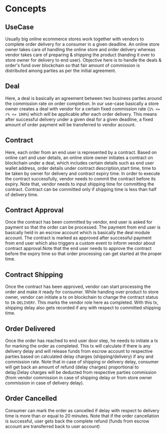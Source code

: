 <!--
order: 1
-->

# Concepts

## UseCase

Usually big online ecommerce stores work together with vendors to complete order delivery for a consumer in a given deadline.
An online store owner takes care of handling the online store and order delivery whereas vendor takes care of 
preparing & shipping the product (handing it over to store owner for delivery to end user). Objective here is to handle the deals 
& order's fund over blockchain so that fair amount of commission is distributed among parties as per the initial agreement. 

## Deal

Here, a deal is basically an agreement between two business parties around the commission rate on order completion.
In our use-case basically a store owner creates a deal with vendor for a certain fixed commission rate (`1% <= r% <= 100%`)
which will be applicable after each order delivery. This means after successful delivery under a given deal for a given deadline,
a fixed amount of order payment will be transferred to vendor account. 

## Contract

Here, each order from an end user is represented by a contract. Based on online cart and user details, an online store owner initiates
a contract on blockchain under a deal, which includes certain details such as end user wallet address, order details 
under contract description,start time, time to be taken by owner for delivery and contract expiry time. In order to execute the contract successfully, 
vendor needs to commit the contract before its expiry. Note that, vendor needs to input shipping time for committing the contract.
Contract can be committed only if shipping time is less than half of delivery time.

## Contract Approval

Once the contract has been committed by vendor, end user is asked for payment so that the order can be processed. The payment
from end user is basically held in an escrow account which is basically the deal module account. The contract is marked as approved
after successful payment from end user which also triggers a custom event to inform vendor about contract approval.Note that 
the end user needs to approve the contract before the expiry time so that order processing can get started at the proper time.

## Contract Shipping

Once the contract has been approved, vendor can start processing the order and make it ready for consumer.
While handing over product to store owner, vendor can initiate a tx on blockchain to change the contract status to `IN-DELIVERY`.
This marks the vendor role here as completed. With this tx, shipping delay also gets recorded if any with respect to committed shipping time.

## Order Delivered

Once the order has reached to end user door step, he needs to initiate a tx for marking the order as completed. This tx will 
calculate if there is any delivery delay and will release funds from escrow account to respective parties based on calculated delay charges (shipping/delivery)
if any and commission rate. Note that in case of shipping or delivery delay, consumer will get back an amount of refund (delay charges)
proportional to delay.Delay charges will be deducted from respective parties commission (from vendor commission in case of shipping delay or
from store owner commission in case of delivery delay).

## Order Cancelled

Consumer can mark the order as cancelled if delay with respect to delivery time is more than or equal to 20 minutes. Note that
if the order cancellation is successful, user gets back the complete refund (funds from escrow account are transferred back to user account)
